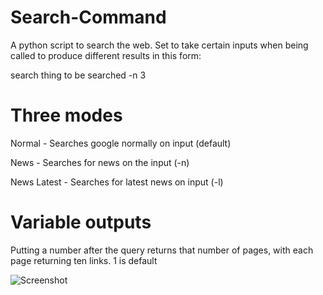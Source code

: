 # Search-Command
A python script to search the web. Set to take certain inputs when being called to produce different results in this form: 

search thing to be searched -n 3

# Three modes

Normal - Searches google normally on input (default)

News - Searches for news on the input (-n)

News Latest - Searches for latest news on input (-l)

# Variable outputs

Putting a number after the query returns that number of pages, with each page returning ten links. 1 is default

![Screenshot](https://i.imgur.com/ZQPWXcD.png)
